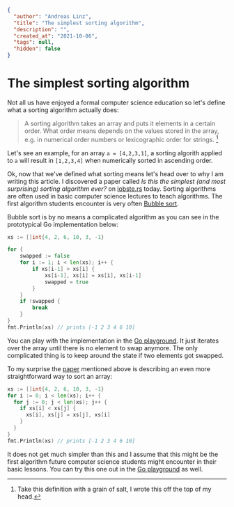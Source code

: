```json
{
  "author": "Andreas Linz",
  "title": "The simplest sorting algorithm",
  "description": "",
  "created_at": "2021-10-06",
  "tags": null,
  "hidden": false
}
```

# The simplest sorting algorithm

Not all us have enjoyed a formal computer science education so let's define what a sorting algorithm actually does:

> A sorting algorithm takes an array and puts it elements in a certain order. What order means depends on the values stored in the array, e.g. in numerical order numbers or lexicographic order for strings. [^1]

Let's see an example, for an array `a = [4,2,3,1]`, a sorting algorith applied to `a` will result in `[1,2,3,4]` when numerically sorted in ascending order.

Ok, now that we've defined what sorting means let's head over to why I am writing this article.  I discovered a paper called _Is this the simplest (and most surprising) sorting algorithm ever?_ on [lobste.rs][lobsters] today.  Sorting algorithms are often used in basic computer science lectures to teach algorithms. The first algorithm students encounter is very often [Bubble sort][bubble-sort].

Bubble sort is by no means a complicated algorithm as you can see in the prototypical Go implementation below:

```go
xs := []int{4, 2, 6, 10, 3, -1}

for {
    swapped := false
    for i := 1; i < len(xs); i++ {
        if xs[i-1] > xs[i] {
            xs[i-1], xs[i] = xs[i], xs[i-1]
            swapped = true
        }
    }
    if !swapped {
        break
    }
}
fmt.Println(xs) // prints [-1 2 3 4 6 10]
```

You can play with the implementation in the [Go playground][play-bubble-sort].  It just iterates over the array until there is no element to swap anymore.  The only complicated thing is to keep around the state if two elements got swapped.

To my surprise the [paper][paper] mentioned above is describing an even more straightforward way to sort an array:

```go
xs := []int{4, 2, 6, 10, 3, -1}
for i := 0; i < len(xs); i++ {
  for j := 0; j < len(xs); j++ {
    if xs[i] < xs[j] {
      xs[i], xs[j] = xs[j], xs[i]
    }
  }
}
fmt.Println(xs) // prints [-1 2 3 4 6 10]
```

It does not get much simpler than this and I assume that this might be the first algorithm future computer science students might encounter in their basic lessons. You can try this one out in the [Go playground][play-simple] as well.

[play-simple]: https://play.golang.org/p/jml6LqHApAN
[play-bubble-sort]: https://play.golang.org/p/wlTPJe7B5Ij
[lobsters]: https://lobste.rs/s/gh1ngc/is_this_simplest_most_surprising_sorting
[bubble-sort]: Bubble_sort
[paper]: https://arxiv.org/pdf/2110.01111.pdf

[^1]: Take this definition with a grain of salt, I wrote this off the top of my head.